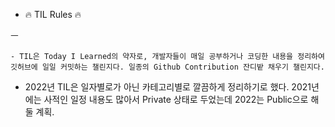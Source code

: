 - 🔥 TIL Rules 🔥

ㅡ

    - TIL은 Today I Learned의 약자로, 개발자들이 매일 공부하거나 코딩한 내용을 정리하여 깃허브에 일일 커밋하는 챌린지다. 일종의 Github Contribution 잔디밭 채우기 챌린지다.
    
    
-  2022년 TIL은 일자별로가 아닌 카테고리별로 깔끔하게 정리하기로 했다. 2021년에는 사적인 일정 내용도 많아서 Private 상태로 두었는데 2022는 Public으로 해둘 계획. 

